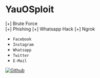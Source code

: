 # YauOSploit 

[+] Brute Force  
[+] Phishing
[+] Whatsapp Hack
[+] Ngrok 

* `Facebook ` 
* `İnstagram  `
* `Whatsapp ` 
* `Twitter `  
* `E-Mail  `  


[![Github](https://img.shields.io/badge/Github-NE0--WISE-green?style=for-the-badge&logo=github)](https://github.com/NE0WISE)
